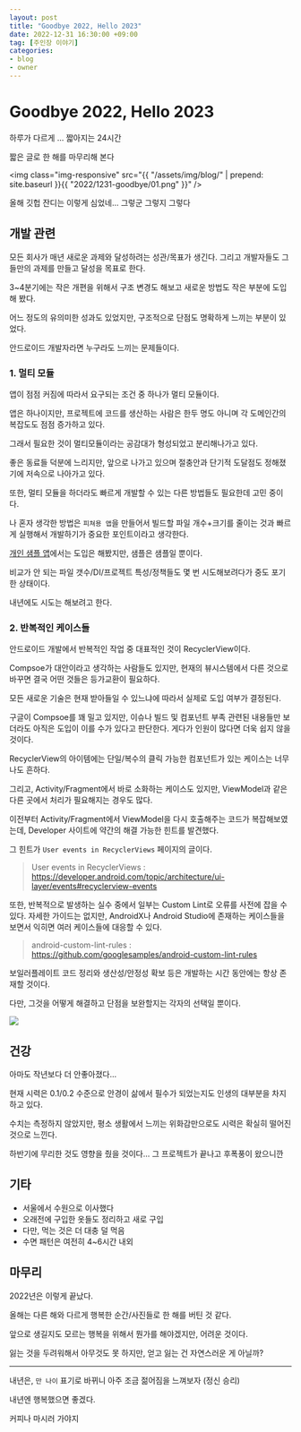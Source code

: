 ```yaml
---
layout: post
title: "Goodbye 2022, Hello 2023"
date: 2022-12-31 16:30:00 +09:00
tag: [주인장 이야기]
categories:
- blog
- owner
---
```


<!--more-->

# Goodbye 2022, Hello 2023

하루가 다르게 ... 짧아지는 24시간

짧은 글로 한 해를 마무리해 본다

<img class="img-responsive" src="{{ "/assets/img/blog/" | prepend: site.baseurl }}{{ "2022/1231-goodbye/01.png" }}" />

올해 깃헙 잔디는 이렇게 심었네... 그렇군 그렇지 그렇다

## 개발 관련

모든 회사가 매년 새로운 과제와 달성하려는 성관/목표가 생긴다. 그리고 개발자들도 그들만의 과제를 만들고 달성을 목표로 한다.

3~4분기에는 작은 개편을 위해서 구조 변경도 해보고 새로운 방법도 작은 부분에 도입해 봤다.

어느 정도의 유의미한 성과도 있었지만, 구조적으로 단점도 명확하게 느끼는 부분이 있었다.

안드로이드 개발자라면 누구라도 느끼는 문제들이다.

### 1. 멀티 모듈

앱이 점점 커짐에 따라서 요구되는 조건 중 하나가 멀티 모듈이다. 

앱은 하나이지만, 프로젝트에 코드를 생산하는 사람은 한두 명도 아니며 각 도메인간의 복잡도도 점점 증가하고 있다.

그래서 필요한 것이 멀티모듈이라는 공감대가 형성되었고 분리해나가고 있다. 

좋은 동료들 덕분에 느리지만, 앞으로 나가고 있으며 절충안과 단기적 도달점도 정해졌기에 저속으로 나아가고 있다.



또한, 멀티 모듈을 하더라도 빠르게 개발할 수 있는 다른 방법들도 필요한데 고민 중이다. 

나 혼자 생각한 방법은 `피쳐용 앱`을 만들어서 빌드할 파일 개수+크기를 줄이는 것과 빠르게 실행해서 개발하기가 중요한 포인트이라고 생각한다.

[개인 샘플 앱](https://github.com/Pluu/WebToon)에서는 도입은 해봤지만, 샘플은 샘플일 뿐이다.

비교가 안 되는 파일 갯수/DI/프로젝트 특성/정책들도 몇 번 시도해보려다가 중도 포기한 상태이다.

내년에도 시도는 해보려고 한다.

### 2. 반복적인 케이스들

안드로이드 개발에서 반복적인 작업 중 대표적인 것이 RecyclerView이다.

Compsoe가 대안이라고 생각하는 사람들도 있지만, 현재의 뷰시스템에서 다른 것으로 바꾸면 결국 어떤 것들은 등가교환이 필요하다. 

모든 새로운 기술은 현재 받아들일 수 있느냐에 따라서 실제로 도입 여부가 결정된다.

구글이 Compsoe를 꽤 밀고 있지만, 이슈나 빌드 및 컴포넌트 부족 관련된 내용들만 보더라도 아직은 도입이 이를 수가 있다고 판단한다. 게다가 인원이 많다면 더욱 쉽지 않을 것이다.



RecyclerView의 아이템에는 단일/복수의 클릭 가능한 컴포넌트가 있는 케이스는 너무나도 흔하다.

그리고, Activity/Fragment에서 바로 소화하는 케이스도 있지만, ViewModel과 같은 다른 곳에서 처리가 필요해지는 경우도 많다.

이전부터 Activity/Fragment에서 ViewModel을 다시 호출해주는 코드가 복잡해보였는데, Developer 사이트에 약간의 해결 가능한 힌트를 발견했다.

그 힌트가 `User events in RecyclerViews` 페이지의 글이다.

> User events in RecyclerViews : https://developer.android.com/topic/architecture/ui-layer/events#recyclerview-events



또한, 반복적으로 발생하는 실수 중에서 일부는 Custom Lint로 오류를 사전에 잡을 수 있다. 자세한 가이드는 없지만, AndroidX나 Android Studio에 존재하는 케이스들을 보면서 익히면 여러 케이스들에 대응할 수 있다.

> android-custom-lint-rules : https://github.com/googlesamples/android-custom-lint-rules



보일러플레이트 코드 정리와 생산성/안정성 확보 등은 개발하는 시간 동안에는 항상 존재할 것이다.

다만, 그것을 어떻게 해결하고 단점을 보완할지는 각자의 선택일 뿐이다.

<img src="https://image.kmib.co.kr/online_image/2019/0212/611211110013060278_1.jpg" />

## 건강

아마도 작년보다 더 안좋아졌다...

현재 시력은 0.1/0.2 수준으로 안경이 삶에서 필수가 되었는지도 인생의 대부분을 차지하고 있다.

수치는 측정하지 않았지만, 평소 생활에서 느끼는 위화감만으로도 시력은 확실히 떨어진 것으로 느낀다.

하반기에 무리한 것도 영향을 줬을 것이다... 그 프로젝트가 끝나고 후폭풍이 왔으니깐

## 기타

- 서울에서 수원으로 이사했다
- 오래전에 구입한 옷들도 정리하고 새로 구입
- 다만, 먹는 것은 더 대충 덜 먹음
- 수면 패턴은 여전히 4~6시간 내외

## 마무리

2022년은 이렇게 끝났다.

올해는 다른 해와 다르게 행복한 순간/사진들로 한 해를 버틴 것 같다.

앞으로 생길지도 모르는 행복을 위해서 뭔가를 해야겠지만, 어려운 것이다. 

잃는 것을 두려워해서 아무것도 못 하지만, 얻고 잃는 건 자연스러운 게 아닐까?

- - -

내년은, `만 나이` 표기로 바뀌니 아주 조금 젊어짐을 느껴보자 (정신 승리)

내년엔 행복했으면 좋겠다.

커피나 마시러 가야지